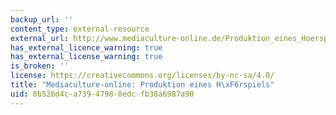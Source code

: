```yaml
---
backup_url: ''
content_type: external-resource
external_url: http://www.mediaculture-online.de/Produktion_eines_Hoerspiels.315.0.html
has_external_licence_warning: true
has_external_license_warning: true
is_broken: ''
license: https://creativecommons.org/licenses/by-nc-sa/4.0/
title: "Mediaculture-online: Produktion eines H\xF6rspiels"
uid: 6b52bd4c-a739-4798-8edc-fb38a6987a90
---
```

